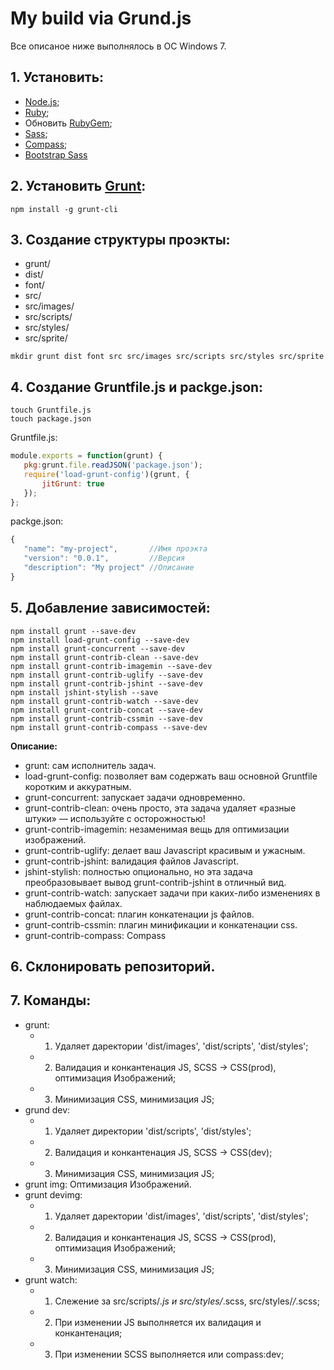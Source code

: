 # My build via Grund.js 

Все описаное ниже выполнялось в ОС Windows 7.

## 1. Установить:

- [Node.js](https://nodejs.org);
- [Ruby](http://rubyinstaller.org/downloads/);
- Обновить [RubyGem](https://rubygems.org/pages/download);
- [Sass](http://sass-lang.com/install); 
- [Compass](http://compass-style.org/install/);
- [Bootstrap Sass](https://rubygems.org/gems/bootstrap-sass/)



## 2. Установить [Grunt](http://gruntjs.com/getting-started):

```shell
npm install -g grunt-cli
```

## 3. Создание структуры проэкты: 
   - grunt/
   - dist/
   - font/
   - src/
   - src/images/
   - src/scripts/
   - src/styles/  
   - src/sprite/

   
```shell
mkdir grunt dist font src src/images src/scripts src/styles src/sprite
```

   
## 4. Создание Gruntfile.js и packge.json:

```shell
touch Gruntfile.js
touch package.json
```
Gruntfile.js:
```js    
module.exports = function(grunt) {
   pkg:grunt.file.readJSON('package.json');
   require('load-grunt-config')(grunt, {
       jitGrunt: true
   });
};
```
packge.json:
```js
{
   "name": "my-project",       //Имя проэкта
   "version": "0.0.1",         //Версия
   "description": "My project" //Описание
}
```


## 5. Добавление зависимостей: 

```shell
npm install grunt --save-dev
npm install load-grunt-config --save-dev
npm install grunt-concurrent --save-dev
npm install grunt-contrib-clean --save-dev
npm install grunt-contrib-imagemin --save-dev
npm install grunt-contrib-uglify --save-dev
npm install grunt-contrib-jshint --save-dev
npm install jshint-stylish --save
npm install grunt-contrib-watch --save-dev
npm install grunt-contrib-concat --save-dev 
npm install grunt-contrib-cssmin --save-dev
npm install grunt-contrib-compass --save-dev
```

    
**Описание:**

* grunt: сам исполнитель задач.
* load-grunt-config: позволяет вам содержать ваш основной Gruntfile коротким и аккуратным.
* grunt-concurrent: запускает задачи одновременно.
* grunt-contrib-clean: очень просто, эта задача удаляет «разные штуки» — используйте с осторожностью!
* grunt-contrib-imagemin: незаменимая вещь для оптимизации изображений.
* grunt-contrib-uglify: делает ваш Javascript красивым и ужасным.
* grunt-contrib-jshint: валидация файлов Javascript.
* jshint-stylish: полностью опционально, но эта задача преобразовывает вывод grunt-contrib-jshint в отличный вид.
* grunt-contrib-watch: запускает задачи при каких-либо изменениях в наблюдаемых файлах.
* grunt-contrib-concat: плагин конкатенации js файлов.
* grunt-contrib-cssmin: плагин минификации и конкатенации css.
* grunt-contrib-compass: Compass

## 6. Склонировать репозиторий.

## 7. Команды: 

* grunt:
   - 1. Удаляет даректории 'dist/images', 'dist/scripts', 'dist/styles';
   - 2. Валидация и конкантенация JS, SCSS -> CSS(prod), оптимизация Изображений;
   - 3. Минимизация CSS, минимизация JS;
* grund dev: 
   - 1. Удаляет директории 'dist/scripts', 'dist/styles';
   - 2. Валидация и конкантенация JS, SCSS -> CSS(dev);
   - 3. Минимизация CSS, минимизация JS;
* grunt img: Оптимизация Изображений.
* grunt devimg:
   - 1. Удаляет даректории 'dist/images', 'dist/scripts', 'dist/styles';
   - 2. Валидация и конкантенация JS, SCSS -> CSS(prod), оптимизация Изображений;
   - 3. Минимизация CSS, минимизация JS;
* grunt watch: 
   - 1. Слежение за src/scripts/*.js и src/styles/*.scss, src/styles/*/*.scss;
   - 2. При изменении JS выполняется их валидация и конкантенация;
   - 3. При изменении SCSS выполняется или compass:dev;



        

